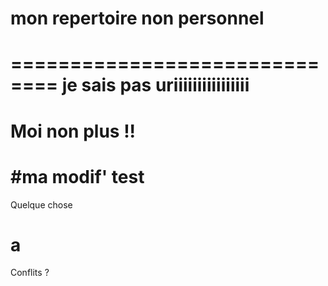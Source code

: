 # mon repertoire non personnel 
==============================
je sais pas
uriiiiiiiiiiiiiiii
==========
Moi non plus !!
=================
#ma modif'
test
=======
Quelque chose

a
=======
Conflits ?

